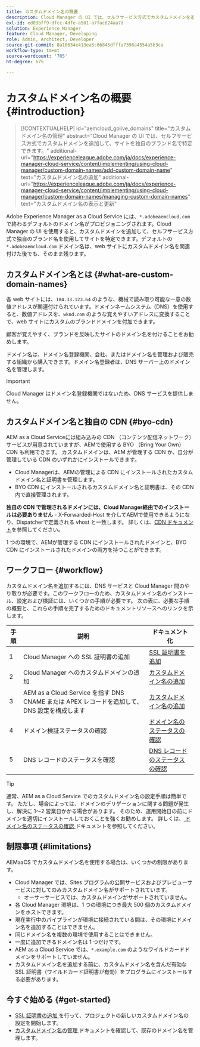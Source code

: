 ```yaml
---
title: カスタムドメイン名の概要
description: Cloud Manager の UI では、セルフサービス方式でカスタムドメインを追加して、サイトを独自のブランド名で特定できます。
exl-id: ed03bff9-dfcc-4dfe-a501-a7facd24aa7d
solution: Experience Manager
feature: Cloud Manager, Developing
role: Admin, Architect, Developer
source-git-commit: 8a10634e413ea5c66845dfffa7396a4554a5b3ca
workflow-type: tm+mt
source-wordcount: '705'
ht-degree: 67%

---
```



# カスタムドメイン名の概要 {#introduction}

>[!CONTEXTUALHELP]
>id="aemcloud_golive_domains"
>title="カスタムドメイン名の管理"
>abstract="Cloud Manager の UI では、セルフサービス方式でカスタムドメインを追加して、サイトを独自のブランド名で特定できます。"
>additional-url="https://experienceleague.adobe.com/ja/docs/experience-manager-cloud-service/content/implementing/using-cloud-manager/custom-domain-names/add-custom-domain-name" text="カスタムドメイン名の追加"
>additional-url="https://experienceleague.adobe.com/ja/docs/experience-manager-cloud-service/content/implementing/using-cloud-manager/custom-domain-names/managing-custom-domain-names" text="カスタムドメイン名の表示と更新"

Adobe Experience Manager as a Cloud Service には、`*.adobeaemcloud.com` で終わるデフォルトのドメイン名がプロビジョニングされます。Cloud Manager の UI を使用すると、カスタムドメインを追加して、セルフサービス方式で独自のブランド名を使用してサイトを特定できます。デフォルトの `*.adobeaemcloud.com` ドメイン名は、web サイトにカスタムドメイン名を関連付けた後でも、そのまま残ります。

## カスタムドメイン名とは {#what-are-custom-domain-names}

各 web サイトには、`184.33.123.64` のような、機械で読み取り可能な一意の数値アドレスが関連付けられています。ドメインネームシステム（DNS）を使用すると、数値アドレスを、`wknd.com` のような覚えやすいアドレスに変換することで、web サイトにカスタムのブランドドメインを付加できます。

顧客が覚えやすく、ブランドを反映したサイトのドメイン名を付けることをお勧めします。

ドメイン名は、ドメイン名登録機関、会社、またはドメイン名を管理および販売する組織から購入できます。ドメイン名登録者は、DNS サーバー上のドメイン名を管理します。

>[!IMPORTANT]
>
>Cloud Manager はドメイン名登録機関ではないため、DNS サービスを提供しません。

## カスタムドメイン名と独自の CDN {#byo-cdn}

AEM as a Cloud Serviceには組み込みの CDN （コンテンツ配信ネットワーク）サービスが用意されていますが、AEMで使用する BYO （Bring Your Own） CDN も利用できます。 カスタムドメインは、AEM が管理する CDN か、自分が管理している CDN のいずれかにインストールできます。

* Cloud Managerは、AEMの管理による CDN にインストールされたカスタムドメイン名と証明書を管理します。
* BYO CDN にインストールされるカスタムドメイン名と証明書は、その CDN 内で直接管理されます。

**独自の CDN で管理されるドメインには、Cloud Manager経由でのインストールは必要ありません** - X-Forwarded-Host を介してAEMで使用できるようになり、Dispatcherで定義される vhost と一致します。 詳しくは、[CDN ドキュメント](/help/implementing/dispatcher/cdn.md)を参照してください。

1 つの環境で、AEMが管理する CDN にインストールされたドメインと、BYO CDN にインストールされたドメインの両方を持つことができます。

## ワークフロー {#workflow}

カスタムドメイン名を追加するには、DNS サービスと Cloud Manager 間のやり取りが必要です。このワークフローのため、カスタムドメイン名のインストール、設定および検証には、いくつかの手順が必要です。 次の表に、必要な手順の概要と、これらの手順を完了するためのドキュメントリソースへのリンクを示します。

| 手順 | 説明 | ドキュメント化 |
| --- | --- | --- |
| 1 | Cloud Manager への SSL 証明書の追加 | [SSL 証明書を追加 ](/help/implementing/cloud-manager/managing-ssl-certifications/add-ssl-certificate.md) |
| 2 | Cloud Manager へのカスタムドメインの追加 | [ カスタムドメイン名の追加 ](/help/implementing/cloud-manager/custom-domain-names/add-custom-domain-name.md) |
| 3 | AEM as a Cloud Service を指す DNS CNAME または APEX レコードを追加して、DNS 設定を構成します | [ カスタムドメイン名の追加 ](/help/implementing/cloud-manager/custom-domain-names/add-custom-domain-name.md) |
| 4 | ドメイン検証ステータスの確認 | [ ドメイン名のステータスの確認 ](/help/implementing/cloud-manager/custom-domain-names/check-domain-name-status.md) |
| 5 | DNS レコードのステータスを確認 | [DNS レコードのステータスの確認 ](/help/implementing/cloud-manager/custom-domain-names/check-dns-record-status.md) |

>[!TIP]
>
>通常、AEM as a Cloud Service でのカスタムドメイン名の設定手順は簡単です。 ただし、場合によっては、ドメインのデリゲーションに関する問題が発生し、解決に 1～2 営業日かかる場合があります。 そのため、運用開始日の前にドメインを適切にインストールしておくことを強くお勧めします。 詳しくは、[ ドメイン名のステータスの確認 ](/help/implementing/cloud-manager/custom-domain-names/check-domain-name-status.md) ドキュメントを参照してください。

## 制限事項 {#limitations}

AEMaaCS でカスタムドメイン名を使用する場合は、いくつかの制限があります。

* Cloud Manager では、Sites プログラムの公開サービスおよびプレビューサービスに対してのみカスタムドメイン名がサポートされています。
   * オーサーサービスでは、カスタムドメインがサポートされていません。
* 各 Cloud Manager 環境は、1 つの環境につき最大 500 個のカスタムドメインをホストできます。
* 現在実行中のパイプラインが環境に接続されている間は、その環境にドメイン名を追加することはできません。
* 同じドメイン名を複数の環境で使用することはできません。
* 一度に追加できるドメイン名は 1 つだけです。
* AEM as a Cloud Service では、`*.example.com` のようなワイルドカードドメインをサポートしていません。
* カスタムドメイン名を追加する前に、カスタムドメイン名を含んだ有効な SSL 証明書（ワイルドカード証明書が有効）をプログラムにインストールする必要があります。

## 今すぐ始める {#get-started}

* [SSL 証明書の追加 ](/help/implementing/cloud-manager/managing-ssl-certifications/add-ssl-certificate.md) を行って、プロジェクトの新しいカスタムドメイン名の設定を開始します。
* [ カスタムドメイン名の管理 ](/help/implementing/cloud-manager/custom-domain-names/managing-custom-domain-names.md) ドキュメントを確認して、既存のドメイン名を管理します。
